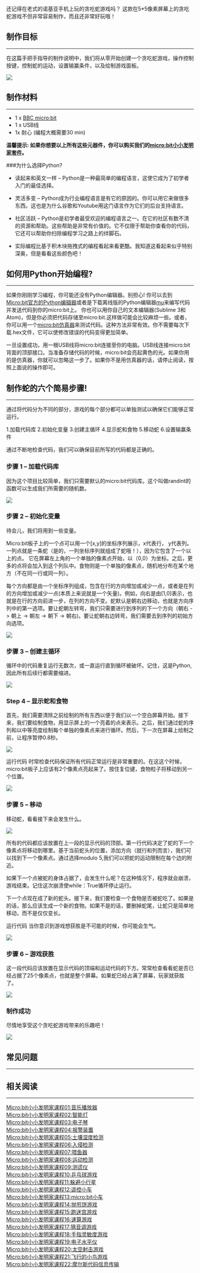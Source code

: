 还记得在老式的诺基亚手机上玩的贪吃蛇游戏吗？ 这款在5*5像素屏幕上的贪吃蛇游戏不但非常容易制作，而且还非常好玩哦！  

## 制作目标
---

在这篇手把手指导的制作说明中，我们将从零开始创建一个贪吃蛇游戏，操作控制按键，控制蛇的运动，设置输赢条件，以及绘制游戏面板。

![](https://www.elecfreaks.com/wp-content/uploads/2018/03/1-3.gif)

## 制作材料
---

- 1 x [BBC micro:bit](http://www.elecfreaks.com/estore/micro-bit-board.html)
- 1 x USB线
- 1x 耐心 (编程大概需要30 min)

**温馨提示: 如果你想要以上所有这些元器件，你可以购买我们的[micro:bit小小发明家套件](https://item.taobao.com/item.htm?spm=a230r.7195193.1997079397.9.z3IMPf&id=564707672256&abbucket=5)。**


###为什么选择Python?

- 读起来和英文一样 – Python是一种最简单的编程语言，这使它成为了初学者入门的最佳选择。 

- 灵活多变 – Python成为行业编程语言是有它的原因的。你可以用它来做很多东西。这也是为什么谷歌和Youtube用这门语言作为它们的后台支持语言。

- 社区活跃 – Python是初学者最受欢迎的编程语言之一。在它的社区有数不清的资源和帮助。这些帮助是非常有价值的。它不仅限于帮助你查看你的代码，它还可以帮助你扫除编程学习之路上的绊脚石。

- 实际编程比基于积木块拖拽式的编程看起来看更酷。我知道这看起来似乎特别深奥，但是看看这些颜色吧！


## 如何用Python开始编程?
---

如果你刚刚学习编程，你可能还没有Python编辑器。别担心! 你可以去到[Micro:bit官方的Python编辑器](http://www.python.microbit.org/)或者是下载离线版的Python编辑器[mu](https://codewith.mu/)来编写代码并发送代码到你的micro:bit上。 你也可以用你自己的文本编辑器(Sublime 3和Atom)，但是你必须把代码存储至micro:bit.这样做可能会比较麻烦一些。或者，你可以用一个[micro:bit仿真器](https://create.withcode.uk/)来测试代码。这种方法非常有效。你不需要每次下载.hex文件，它可以使修改错误的代码变得更加简单。

一旦设置成功，用一根USB线将micro:bit连接至你的电脑。USB线连接micro:bit背面的顶部接口。当准备存储代码的时候，micro:bit会亮起黄色的光。如果你用的是仿真器，你就可以忽略这一步了。如果你不是用仿真器的话，请停止阅读，按照上面说的操作即可。


## 制作蛇的六个简易步骤!
---

通过将代码分为不同的部分，游戏的每个部分都可以单独测试以确保它们能够正常运行。

1.加载代码库
2.初始化变量
3.创建主循环
4.显示蛇和食物
5.移动蛇
6.设置输赢条件

通过不断地检查代码，我们可以确保目前所写的代码都是正确的。


### 步骤 1 – 加载代码库  

因为这个项目比较简单，我们只需要默认的micro:bit代码库。这个叫做randint的函数可以生成我们所需要的随机数。 

![](https://www.elecfreaks.com/wp-content/uploads/2018/03/2-2.png)

### 步骤 2 – 初始化变量  

待会儿，我们将用到一些变量。

Micro:bit板子上的一个点可以用一个[x,y]的坐标序列展示，x代表行， y代表列。一列点就是一条蛇（是的，一列坐标序列就组成了蛇哦！），因为它包含了一个以上的点。 它在屏幕左上角的一个单独的像素点开始，以（0,0）为坐标。之后，更多的点将会加入到这个列队中。食物则是一个单独的像素点，随机地分布在某个地方（不在同一行或同一列）。

每个方向都是由一个坐标序列组成，包含在行的方向增加或减少一点，或者是在列的方向增加或减少一点(本质上来说就是一个矢量)。例如，向右是由[1,0]表示，也就是在行的方向前进一步，在列的方向不变。蛇默认是朝右边移动，也就是方向序列中的第一选项。要让蛇朝左转弯，我们只需要进行到序列的下一个方向（朝右 -> 朝上 -> 朝左 -> 朝下 -> 朝右)。要让蛇朝右边转弯，我们需要去到序列的初始方向选项。

![](https://www.elecfreaks.com/wp-content/uploads/2018/03/3-4.png)

### 步骤 3 – 创建主循环  

循环中的代码重复运行无数次，或一直运行直到循环被破坏。记住，这是Python,因此所有后续行都需要缩进。

![](https://www.elecfreaks.com/wp-content/uploads/2018/03/4-2.png)

### Step 4 – 显示蛇和食物  

首先，我们需要清除之前绘制的所有东西以便于我们以一个空白屏幕开始。接下来，我们要绘制食物，用显示屏上的一个亮着的点来表示。之后，我们通过蛇的序列和以中等亮度绘制每个单独的像素点来进行循环。然后，下一次在屏幕上绘制之前，让程序暂停0.8秒。

![](https://www.elecfreaks.com/wp-content/uploads/2018/03/5-2.png)

运行代码
时常检查代码保证所有代码正常运行是非常重要的。在这这个时候，micro:bit板子上应该有2个像素点亮起来了。按住复位键，食物粒子将移动到另一个位置。 

![](https://www.elecfreaks.com/wp-content/uploads/2018/03/6.gif)

### 步骤 5 – 移动  

移动蛇，看看接下来会发生什么。

![](https://www.elecfreaks.com/wp-content/uploads/2018/03/7-2.png)

所有的代码都应该放置在上一段的显示代码的顶部。第一行代码决定了蛇的下一个像素点将移动到哪里。基于当前蛇头的位置，添加方向（就行和列而言），我们可以找到下一个像素点。通过选择modulo 5,我们可以把蛇的运动限制在每个边的附近。

如果下一个点被蛇的身体占据了，会发生什么呢？在这种情况下，程序就会崩溃，游戏结束。记住这次崩溃使while：True循环停止运行。

下一个点现在成了新的蛇头。接下来，我们要检查一个食物是否被蛇吃了。如果是的话，那么应该生成一个新的食物。如果不是的话，要删掉蛇尾，让蛇只是简单地移动，而不是仅仅变长。 

运行代码
当你意识到游戏想获胜是不可能的时候，你可能会生气。

![](https://www.elecfreaks.com/wp-content/uploads/2018/03/8.gif)

### 步骤 6 – 游戏获胜  

这一段代码应该放置在显示代码的顶端和运动代码的下方。常常检查看看蛇是否已经占据了25个像素点，也就是整个屏幕。如果蛇已经占满了屏幕，玩家就获胜了。

![](https://www.elecfreaks.com/wp-content/uploads/2018/03/9-2.png)

### 制作成功  

尽情地享受这个贪吃蛇游戏带来的乐趣吧！

![](https://www.elecfreaks.com/wp-content/uploads/2018/03/10.gif)


## 常见问题
---


## 相关阅读  
---

[Micro:bit小小发明家课程01:音乐播放器](/Micro_bit_Tinker_Kit_Case_01_Music_Machine_CN/)                        
[Micro:bit小小发明家课程02:智能灯](/Micro_bit_Tinker_Kit_Case_02_Smart_Light_CN/)   
[Micro:bit小小发明家课程03:电子琴](/Micro_bit_Tinker_Kit_Case_03_Electro_Theremin_CN/)   
[Micro:bit小小发明家课程04:报警装置](/Micro_bit_Tinker_Kit_Case_04_Simple_Alarm_Box_CN/)   
[Micro:bit小小发明家课程05:土壤湿度检测](/Micro_bit_Tinker_Kit_Case_05_Plant_Monitoring_Device_CN/)   
[Micro:bit小小发明家课程06:入侵检测](/Micro_bit_Tinker_Kit_Case_06_Intruder_Detection_CN/)   
[Micro:bit小小发明家课程07:喂鱼器](/Micro_bit_Tinker_Kit_Case_07_Fish_Feeder_CN/)  
[Micro:bit小小发明家课程08:运动检测](/Micro_bit_Tinker_Kit_Case_08_Motion_Detector_CN/)   
[Micro:bit小小发明家课程09:测谎仪](/Micro_bit_Tinker_Kit_Case_09_Lie_Detector_CN/)   
[Micro:bit小小发明家课程10:乒乓球游戏](/Micro_bit_Tinker_Kit_Case_10_PADDLEBALLSUPERSMASHEM_CN/)   
[Micro:bit小小发明家课程11:躲避小行星](/Micro_bit_Tinker_Kit_Case_11_Avoid_Asteroids_CN/)   
[Micro:bit小小发明家课程12:遥控小车](/Micro_bit_Tinker_Kit_Case_12_Remote_Control_Everything_CN/)   
[Micro:bit小小发明家课程13:micro:bit小车](/Micro_bit_Tinker_Kit_Case_13_Micro_Bit_Car_CN/)   
[Micro:bit小小发明家课程14:抛煎饼游戏](/Micro_bit_Tinker_Kit_Case_14_Flipping_Pancakes_CN/)   
[Micro:bit小小发明家课程15:跑迷宫游戏](/Micro_bit_Tinker_Kit_Case_15_Maze_Runner_CN/)   
[Micro:bit小小发明家课程16:速算游戏](/Micro_bit_Tinker_Kit_Case_16_QUICK_MATHS_CN/)  
[Micro:bit小小发明家课程17:猜音调游戏](/Micro_bit_Tinker_Kit_Case_17_Pitch_Perfect_CN/)  
[Micro:bit小小发明家课程18:手指灵敏度游戏](/Micro_bit_Tinker_Kit_Case_18_Finger_Dexterity_CN/)  
[Micro:bit小小发明家课程19:电子水平仪](/Micro_bit_Tinker_Kit_Case_19_Electric_Spirit_Level_CN/)   
[Micro:bit小小发明家课程20:太空射击游戏](/Micro_bit_Tinker_Kit_Case_20_Space_Shooter_CN/)  
[Micro:bit小小发明家课程21:飞行的小鸟游戏](/Micro_bit_Tinker_Kit_Case_21_Flappy_Bird_CN/)   
[Micro:bit小小发明家课程22:摩尔斯代码信息传输](/Micro_bit_Tinker_Kit_Case_22_Wire_Transmission_CN/)   

